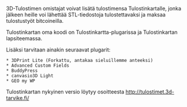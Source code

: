 3D-Tulostimen omistajat voivat lisätä tulostimensa Tulostinkartalle, jonka jälkeen heille voi lähettää STL-tiedostoja tulostettavaksi ja maksaa tulostustyöt bitcoineilla. 

Tulostinkartan oma koodi on Tulostinkartta-plugarissa ja Tulostinkartan lapsiteemassa.

Lisäksi tarvitaan ainakin seuraavat plugarit:

    * 3DPrint Lite (Forkattu, antakaa sieluillemme anteeksi)
    * Advanced Custom Fields
    * BuddyPress
    * canvasio3D Light
    * GEO my WP

Tulostinkartan nykyinen versio löytyy osoitteesta http://tulostimet.3d-tarvike.fi/